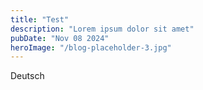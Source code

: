 ```yaml
---
title: "Test"
description: "Lorem ipsum dolor sit amet"
pubDate: "Nov 08 2024"
heroImage: "/blog-placeholder-3.jpg"
---
```


Deutsch
